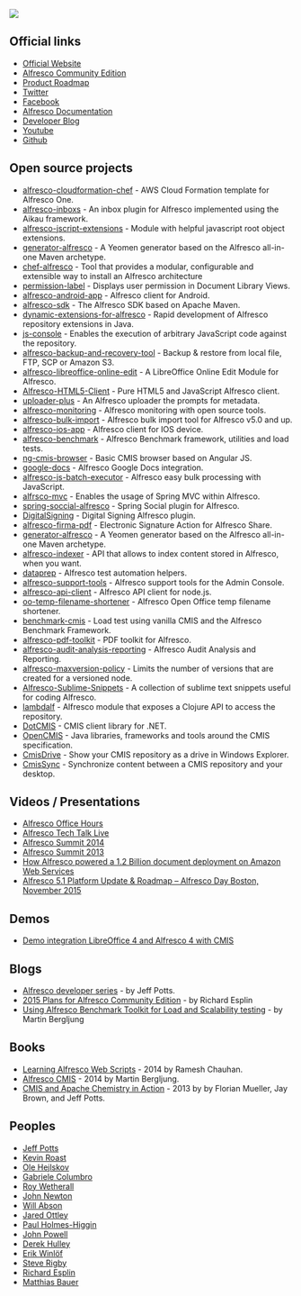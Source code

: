 ![](http://icons.iconarchive.com/icons/rade8/minium-2/256/Folder-Developer-icon.png)

## Official links

- [Official Website](https://www.alfresco.com)
- [Alfresco Community Edition](https://www.alfresco.com/community)
- [Product Roadmap](https://wiki.alfresco.com/wiki/Product_Roadmap)
- [Twitter](https://twitter.com/Alfresco)
- [Facebook](https://www.facebook.com/alfrescosoftware)
- [Alfresco Documentation](http://docs.alfresco.com)
- [Developer Blog](https://www.alfresco.com/blogs/developer/)
- [Youtube](http://www.youtube.com/alfresco101)
- [Github](https://github.com/Alfresco)

## Open source projects

- [alfresco-cloudformation-chef](https://github.com/Alfresco/alfresco-cloudformation-chef) - AWS Cloud Formation template for Alfresco One.
- [alfresco-inboxs](https://github.com/softwareloop/alfresco-inboxes) - An inbox plugin for Alfresco implemented using the Aikau framework.
- [alfresco-jscript-extensions](https://github.com/jgoldhammer/alfresco-jscript-extensions) -  Module with helpful javascript root object extensions.
- [generator-alfresco](https://github.com/binduwavell/generator-alfresco) - A Yeomen generator based on the Alfresco all-in-one Maven archetype.
- [chef-alfresco](https://github.com/Alfresco/chef-alfresco) - Tool that provides a modular, configurable and extensible way to install an Alfresco architecture
- [permission-label](https://github.com/loftuxab/permission-label) - Displays user permission in Document Library Views.
- [alfresco-android-app](https://github.com/Alfresco/alfresco-android-app) - Alfresco client for Android.
- [alfresco-sdk](https://github.com/Alfresco/alfresco-sdk) - The Alfresco SDK based on Apache Maven.
- [dynamic-extensions-for-alfresco](https://github.com/laurentvdl/dynamic-extensions-for-alfresco) - Rapid development of Alfresco repository extensions in Java.
- [js-console](https://github.com/shar-extras/js-console) - Enables the execution of arbitrary JavaScript code against the repository.
- [alfresco-backup-and-recovery-tool](https://github.com/toniblyx/alfresco-backup-and-recovery-tool) - Backup & restore from local file, FTP, SCP or Amazon S3.
- [alfresco-libreoffice-online-edit](https://github.com/Redpill-Linpro/alfresco-libreoffice-online-edit) - A LibreOffice Online Edit Module for Alfresco.
- [Alfresco-HTML5-Client](https://github.com/agea/Alfresco-HTML5-Client) - Pure HTML5 and JavaScript Alfresco client.
- [uploader-plus](https://github.com/softwareloop/uploader-plus) - An Alfresco uploader the prompts for metadata.
- [alfresco-monitoring](https://github.com/miguel-rodriguez/alfresco-monitoring) - Alfresco monitoring with open source tools.
- [alfresco-bulk-import](https://github.com/pmonks/alfresco-bulk-import) - Alfresco bulk import tool for Alfresco v5.0 and up.
- [alfresco-ios-app](https://github.com/Alfresco/alfresco-ios-app) - Alfresco client for IOS device.
- [alfresco-benchmark](https://github.com/AlfrescoBenchmark/alfresco-benchmark) - Alfresco Benchmark framework, utilities and load tests.
- [ng-cmis-browser](https://github.com/alfrescian/ng-cmis-browser) - Basic CMIS browser based on Angular JS.
- [google-docs](https://github.com/Alfresco/google-docs) - Alfresco Google Docs integration.
- [alfresco-js-batch-executor](https://github.com/ciber/alfresco-js-batch-executer) - Alfresco easy bulk processing with JavaScript.
- [alfrsco-mvc](https://github.com/dgradecak/alfresco-mvc) -  Enables the usage of Spring MVC within Alfresco.
- [spring-soccial-alfresco](https://github.com/Alfresco/spring-social-alfresco) - Spring Social plugin for Alfresco.
- [DigitalSigning](https://github.com/rouxemmanuel/DigitalSigning) - Digital Signing Alfresco plugin.
- [alfresco-firma-pdf](https://github.com/keensoft/alfresco-firma-pdf) - Electronic Signature Action for Alfresco Share.
- [generator-alfresco](https://github.com/binduwavell/generator-alfresco) - A Yeomen generator based on the Alfresco all-in-one Maven archetype.
- [alfresco-indexer](https://github.com/maoo/alfresco-indexer) - API that allows to index content stored in Alfresco, when you want.
- [dataprep](https://github.com/AlfrescoTestAutomation/dataprep) - Alfresco test automation helpers.
- [alfresco-support-tools](https://github.com/Alfresco/alfresco-support-tools) - Alfresco support tools for the Admin Console.
- [alfresco-api-client](https://github.com/yoursystem/alfresco-api-client) - Alfresco API client for node.js.
- [oo-temp-filename-shortener](https://github.com/keensoft/oo-temp-filename-shortener) - Alfresco Open Office temp filename shortener.
- [benchmark-cmis](https://github.com/AlfrescoBenchmark/benchmark-cmis) - Load test using vanilla CMIS and the Alfresco Benchmark Framework.
- [alfresco-pdf-toolkit](https://github.com/ntmcminn/alfresco-pdf-toolkit) - PDF toolkit for Alfresco.
- [alfresco-audit-analysis-reporting](https://github.com/fcorti/alfresco-audit-analysis-reporting) - Alfresco Audit Analysis and Reporting.
- [alfresco-maxversion-policy](https://github.com/jottley/alfresco-maxversion-policy) -  Limits the number of versions that are created for a versioned node.
- [Alfresco-Sublime-Snippets](https://github.com/odtorres/Alfresco-Sublime-Snippets) - A collection of sublime text snippets useful for coding Alfresco.
- [lambdalf](https://github.com/lambdalf/lambdalf) - Alfresco module that exposes a Clojure API to access the repository.
- [DotCMIS](https://chemistry.apache.org/dotnet/dotcmis.html) - CMIS client library for .NET.
- [OpenCMIS](https://chemistry.apache.org/java/opencmis.html) - Java libraries, frameworks and tools around the CMIS specification.
- [CmisDrive](https://github.com/aegif/CmisDrive) - Show your CMIS repository as a drive in Windows Explorer.
- [CmisSync](https://github.com/aegif/CmisSync) - Synchronize content between a CMIS repository and your desktop.

## Videos / Presentations

- [Alfresco Office Hours](https://www.youtube.com/playlist?list=PLyJdWuUHM3iiSXz6ijJVFQKRhbbnl_YPI)
- [Alfresco Tech Talk Live](https://www.youtube.com/playlist?list=PLyJdWuUHM3ihfB2LNHTHn7iv61FLrLVCg)
- [Alfresco Summit 2014](https://www.youtube.com/playlist?list=PLyJdWuUHM3ihL9R0REqhl5WdWybVpiY9Z)
- [Alfresco Summit 2013](https://www.youtube.com/playlist?list=PLyJdWuUHM3iioApgzui1P78lbUidnp_Zm)
- [How Alfresco powered a 1.2 Billion document deployment on Amazon Web Services](https://www.alfresco.com/blogs/how-alfresco-powered-a-1-2-billion-document-deployment-on-amazon-web-services/)
- [Alfresco 5.1 Platform Update & Roadmap – Alfresco Day Boston, November 2015](https://www.alfresco.com/blogs/developer/2015/11/09/alfresco-5-1-platform-update-roadmap-alfresco-day-boston-november-2015/)

## Demos

- [Demo integration LibreOffice 4 and Alfresco 4 with CMIS](https://www.youtube.com/watch?v=nrz58q3PpqE)

## Blogs

- [Alfresco developer series](http://ecmarchitect.com/alfresco-developer-series) - by Jeff Potts.
- [2015 Plans for Alfresco Community Edition](http://richard.esplins.org/siwi/2015/06/26/2015-plans-alfresco-community-edition/) - by Richard Esplin
- [Using Alfresco Benchmark Toolkit for Load and Scalability testing](https://docs.google.com/document/d/1YgBlEyUpjiayppAxhdrPTB0v8P3y9ylxCNPYdhA0vtg/pub) - by Martin Bergljung

## Books

- [Learning Alfresco Web Scripts](http://www.packtpub.com/web-development/learning-alfresco-web-scripts) - 2014 by Ramesh Chauhan.
- [Alfresco CMIS](http://www.packtpub.com/web-development/alfresco-cmis) - 2014 by Martin Bergljung.
- [CMIS and Apache Chemistry in Action](http://www.manning.com/mueller) - 2013 by by Florian Mueller, Jay Brown, and Jeff Potts.

## Peoples

- [Jeff Potts](https://twitter.com/jeffpotts01)
- [Kevin Roast](https://twitter.com/kevinroast)
- [Ole Hejlskov](https://twitter.com/olehejlskov)
- [Gabriele Columbro](https://twitter.com/mindthegabz)
- [Roy Wetherall](https://twitter.com/rwetherall)
- [John Newton](https://twitter.com/johnnewton)
- [Will Abson](https://twitter.com/wabson)
- [Jared Ottley](https://twitter.com/jottley)
- [Paul Holmes-Higgin](https://twitter.com/paulrhh)
- [John Powell](https://twitter.com/gcornwell)
- [Derek Hulley](https://twitter.com/derekhulley)
- [Erik Winlöf](https://twitter.com/erikwinlof)
- [Steve Rigby](https://twitter.com/steverigby)
- [Richard Esplin](https://twitter.com/esplinr)
- [Matthias Bauer](https://twitter.com/_MBauer_)
